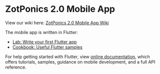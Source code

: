 # ZotPonics 2.0 Mobile App

View our wiki here: [ZotPonics 2.0 Mobile App Wiki](https://github.com/Senior-Design-ZotPonics/ZotPonicsMobileAppv2/wiki)

The mobile app is written in Flutter:

- [Lab: Write your first Flutter app](https://flutter.dev/docs/get-started/codelab)
- [Cookbook: Useful Flutter samples](https://flutter.dev/docs/cookbook)

For help getting started with Flutter, view
[online documentation](https://flutter.dev/docs), which offers tutorials,
samples, guidance on mobile development, and a full API reference.
